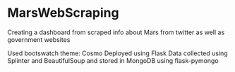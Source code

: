 # MarsWebScraping
Creating a dashboard from scraped info about Mars from twitter as well as government websites

Used bootswatch theme: Cosmo
Deployed using Flask
Data collected using Splinter and BeautifulSoup and stored in MongoDB using flask-pymongo
